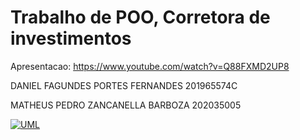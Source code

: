 # Trabalho de POO, Corretora de investimentos

Apresentacao: https://www.youtube.com/watch?v=Q88FXMD2UP8
    <p>DANIEL FAGUNDES PORTES FERNANDES 201965574C</p>
    <p>MATHEUS PEDRO ZANCANELLA BARBOZA 202035005</p>
[![UML](https://i.imgur.com/rO1lUSq.png)](https://imgur.com/a/BxrTuxd)
